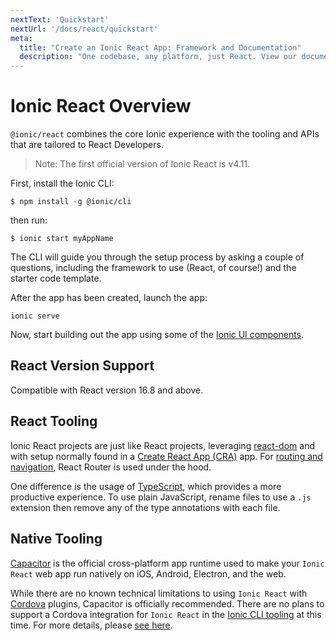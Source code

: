 ```yaml
---
nextText: 'Quickstart'
nextUrl: '/docs/react/quickstart'
meta:
  title: "Create an Ionic React App: Framework and Documentation"
  description: "One codebase, any platform, just React. View our documentation for creating apps with Ionic React—the native React version of Ionic Framework's open-source SDK."
---
```


# Ionic React Overview

`@ionic/react` combines the core Ionic experience with the tooling and APIs that are tailored to React Developers. 

> Note: The first official version of Ionic React is v4.11.

First, install the Ionic CLI:

```shell
$ npm install -g @ionic/cli
```

then run:

```shell
$ ionic start myAppName
```

The CLI will guide you through the setup process by asking a couple of questions, including the framework to use (React, of course!) and the starter code template.

After the app has been created, launch the app:

```shell
ionic serve
```

Now, start building out the app using some of the [Ionic UI components](/docs/components). 

## React Version Support

Compatible with React version 16.8 and above.

## React Tooling

Ionic React projects are just like React projects, leveraging [react-dom](https://reactjs.org/docs/react-dom.html) and with setup normally found in a [Create React App (CRA)](https://github.com/facebook/create-react-app) app. For [routing and navigation](/docs/react/navigation), React Router is used under the hood.

One difference is the usage of [TypeScript](http://www.typescriptlang.org/), which provides a more productive experience. To use plain JavaScript, rename files to use a `.js` extension then remove any of the type annotations with each file.

## Native Tooling

[Capacitor](https://capacitor.ionicframework.com) is the official cross-platform app runtime used to make your `Ionic React` web app run natively on iOS, Android, Electron, and the web. 

While there are no known technical limitations to using `Ionic React` with [Cordova](https://cordova.apache.org/) plugins, Capacitor is officially recommended. There are no plans to support a Cordova integration for `Ionic React` in the [Ionic CLI tooling](/docs/cli) at this time. For more details, please [see here](https://capacitor.ionicframework.com/docs/cordova).
